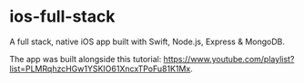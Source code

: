 # ios-full-stack
A full stack, native iOS app built with Swift, Node.js, Express & MongoDB.

The app was built alongside this tutorial: https://www.youtube.com/playlist?list=PLMRqhzcHGw1YSKIO61XncxTPoFu81K1Mx. 
